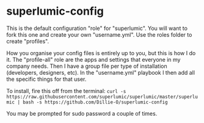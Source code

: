 # superlumic-config

This is the default configuration "role" for "superlumic". You will want to fork this one and create your own "username.yml". Use the roles folder to create "profiles".

How you organise your config files is entirely up to you, but this is how I do it. The "profile-all" role are the apps and settings that everyone in my company needs. Then I have a group file per type of installation (developers, designers, etc). In the "username.yml" playbook I then add all the specific things for that user.

To install, fire this off from the terminal:
`curl -s https://raw.githubusercontent.com/superlumic/superlumic/master/superlumic | bash -s https://github.com/Dillie-O/superlumic-config`

You may be prompted for sudo password a couple of times.
